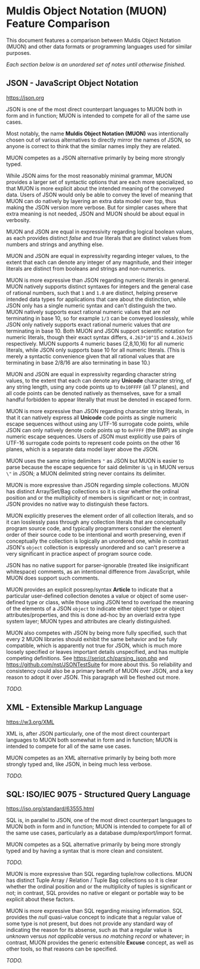 # Muldis Object Notation (MUON) Feature Comparison

This document features a comparison between Muldis Object Notation (MUON)
and other data formats or programming languages used for similar purposes.

*Each section below is an unordered set of notes until otherwise finished.*

## JSON - JavaScript Object Notation

<https://json.org>

JSON is one of the most direct counterpart languages to MUON both in form
and in function; MUON is intended to compete for all of the same use cases.

Most notably, the name **Muldis Object Notation (MUON)** was intentionally
chosen out of various alternatives to directly mirror the names of JSON, so
anyone is correct to think that the similar names imply they are related.

MUON competes as a JSON alternative primarily by being more strongly typed.

While JSON aims for the most reasonably minimal grammar, MUON provides a
larger set of syntactic options that are each more specialized, so that
MUON is more explicit about the intended meaning of the conveyed data.
Users of JSON would only be able to convey the level of meaning that MUON
can do natively by layering an extra data model over top, thus making the
JSON version more verbose.  But for simpler cases where that extra meaning
is not needed, JSON and MUON should be about equal in verbosity.

MUON and JSON are equal in expressivity regarding logical boolean values,
as each provides distinct *false* and *true* literals that are distinct
values from numbers and strings and anything else.

MUON and JSON are equal in expressivity regarding integer values, to the
extent that each can denote any integer of any magnitude, and their integer
literals are distinct from booleans and strings and non-numerics.

MUON is more expressive than JSON regarding numeric literals in general.
MUON natively supports distinct syntaxes for integers and the general case
of rational numbers, such that `1` and `1.0` are distinct, helping preserve
intended data types for applications that care about the distinction,
while JSON only has a single numeric syntax and can't distinguish the two.
MUON natively supports exact rational numeric values that are *not*
terminating in base 10, so for example `1/3` can be conveyed losslessly,
while JSON only natively supports exact rational numeric values that *are*
terminating in base 10.
Both MUON and JSON support scientific notation for numeric literals, though
their exact syntax differs, `4.263*10^15` and `4.263e15` respectively.
MUON supports 4 numeric bases (2,8,10,16) for all numeric literals,
while JSON only supports base 10 for all numeric literals.
(This is merely a syntactic convenience given that all rational values that
are terminating in base 2/8/16 are also terminating in base 10.)

MUON and JSON are equal in expressivity regarding character string values,
to the extent that each can denote any **Unicode** character string, of any
string length, using any code points up to `0x10FFFF` (all 17 planes), and
all code points can be denoted natively as themselves, save for a small
handful forbidden to appear literally that must be denoted in escaped form.

MUON is more expressive than JSON regarding character string literals, in
that it can natively express all **Unicode** code points as single numeric
escape sequences without using any UTF-16 surrogate code points, while JSON
can only natively denote code points up to `0xFFFF` (the BMP) as single
numeric escape sequences.  Users of JSON must explicitly use pairs of
UTF-16 surrogate code points to represent code points on the other 16
planes, which is a separate data model layer above the JSON.

MUON uses the same string delimiters `"` as JSON but MUON is easier to
parse because the escape sequence for said delimiter is `\q` in MUON versus
`\"` in JSON; a MUON delimited string never contains its delimiter.

MUON is more expressive than JSON regarding simple collections.
MUON has distinct Array/Set/Bag collections so it is clear whether the
ordinal position and or the multiplicity of members is significant or not;
in contrast, JSON provides no native way to distinguish these factors.

MUON explicitly preserves the element order of all collection literals, and
so it can losslessly pass through any collection literals that are
conceptually program source code, and typically programmers consider the
element order of their source code to be intentional and worth preserving,
even if conceptually the collection is logically an unordered one, while in
contrast JSON's `object` collection is expressly unordered and so can't
preserve a very significant in practice aspect of program source code.

JSON has no native support for parser-ignorable (treated like insignificant
whitespace) comments, as an intentional difference from JavaScript, while
MUON does support such comments.

MUON provides an explicit possrep/syntax **Article** to indicate that a
particular user-defined collection denotes a value or object of some
user-defined type or class, while those using JSON tend to overload the
meaning of the elements of a JSON `object` to indicate either object type or
object attributes/properties, and this is done ad-hoc by an overlaid extra
type system layer; MUON types and attributes are clearly distinguished.

MUON also competes with JSON by being more fully specified, such that every
2 MUON libraries should exhibit the same behavior and be fully compatible,
which is apparently not true for JSON, which is much more loosely specified
or leaves important details unspecified, and has multiple competing
definitions.
See
<https://seriot.ch/parsing_json.php> and
<https://github.com/nst/JSONTestSuite> for more about this.
So reliability and consistency could also be a primary benefit of MUON over
JSON, and a key reason to adopt it over JSON.
This paragraph will be fleshed out more.

*TODO.*

## XML - Extensible Markup Language

<https://w3.org/XML>

XML is, after JSON particularly, one of the most direct counterpart
languages to MUON both somewhat in form and in function; MUON is intended
to compete for all of the same use cases.

MUON competes as an XML alternative primarily by being both more strongly
typed and, like JSON, in being much less verbose.

*TODO.*

## SQL: ISO/IEC 9075 - Structured Query Language

<https://iso.org/standard/63555.html>

SQL is, in parallel to JSON, one of the most direct counterpart languages
to MUON both in form and in function; MUON is intended to compete for all
of the same use cases, particularly as a database dump/export/import format.

MUON competes as a SQL alternative primarily by being more strongly typed
and by having a syntax that is more clean and consistent.

*TODO.*

MUON is more expressive than SQL regarding tuple/row collections.
MUON has distinct Tuple Array / Relation / Tuple Bag collections so it is
clear whether the ordinal position and or the multiplicity of tuples is
significant or not; in contrast, SQL provides no native or elegant or
portable way to be explicit about these factors.

MUON is more expressive than SQL regarding missing information.
SQL provides the *null* quasi-value concept to indicate that a regular
value of some type is not present, but does not provide any standard way of
indicating the reason for its absense, such as that a regular value is
*unknown* versus *not applicable* versus *no matching record* or whatever;
in contrast, MUON provides the generic extensible **Excuse** concept, as
well as other tools, so that reasons can be specified.

*TODO.*
